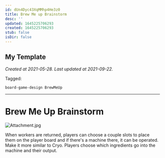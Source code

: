 ```yaml
---
id: dUn4Dyc43XqMMhp4He3z0
title: Brew Me up Brainstorm
desc: ''
updated: 1645225706293
created: 1645225706293
stub: false
isDir: false
---
```

My Template
---

_Created at 2021-05-28._
_Last updated at 2021-09-22._



Tagged: 
```
board-game-design BrewMeUp
```


---

# Brew Me Up Brainstorm


![Attachment.jpg](assets/Attachment.3.jpg)

When workers are returned, players can choose a couple slots to place them on the player board and if there's a machine there, it can be operated.
Make it more similar to Cryo. Players choose which ingredients go into the machine and their output.

